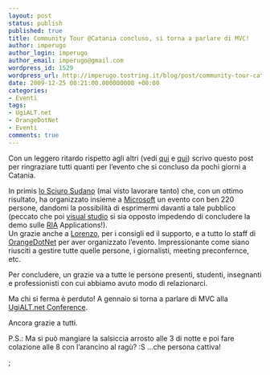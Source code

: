 ```yaml
---
layout: post
status: publish
published: true
title: Community Tour @Catania concluso, si torna a parlare di MVC!
author: imperugo
author_login: imperugo
author_email: imperugo@gmail.com
wordpress_id: 1529
wordpress_url: http://imperugo.tostring.it/blog/post/community-tour-catania-concluso-si-torna-a-parlare-di-mvc/
date: 2009-12-25 00:21:00.000000000 +00:00
categories:
- Eventi
tags:
- UgiALT.net
- OrangeDotNet
- Eventi
comments: true
---
```

<p>Con un leggero ritardo rispetto agli altri (vedi <a title="Community Tour in Sicilia a quota 220" href="http://blogs.ugidotnet.org/janky/archive/2009/12/21/community-tour-in-sicilia-a-quota-220.aspx" rel="nofollow" target="_blank">qui</a> e <a title="Community Tour: il giorno dopo" href="http://lauralamanna.blogspot.com/2009/12/community-tour-il-giorno-dopo.html" rel="nofollow" target="_blank">qui</a>) scrivo questo post per ringraziare tutti quanti per l’evento che si concluso da pochi giorni a Catania. </p>  <p>In primis <a href="http://blogs.ugidotnet.org/janky">lo Sciuro Sudano</a> (mai visto lavorare tanto) che, con un ottimo risultato, ha organizzato insieme a <a href="http://www.microsoft.com/">Microsoft</a> un evento con ben 220 persone, dandomi la possibilità di esprimermi davanti a tale pubblico (peccato che poi <a title="Search Visual Studio" href="http://imperugo.tostring.it/blog/search?q=Visual+Studio&amp;searchButton=Go" target="_blank">visual studio</a> si sia opposto impedendo di concludere la demo sulle <a title="Rich Internet Application" href="http://it.wikipedia.org/wiki/Rich_Internet_application" rel="nofollow" target="_blank">RIA</a> Applications!).     <br />Un grazie anche a <a href="http://www.geniodelmale.info/">Lorenzo</a>, per i consigli ed il supporto, e a tutto lo staff di <a href="http://www.orangedotnet.org/">OrangeDotNet</a> per aver organizzato l’evento. Impressionante come siano riusciti a gestire tutte quelle persone, i giornalisti, meeting preconfernce,&#160; etc.</p>  <p>Per concludere, un grazie va a tutte le persone presenti, studenti, insegnanti e professionisti con cui abbiamo avuto modo di relazionarci.</p>  <p>Ma chi si ferma è perduto! A gennaio si torna a parlare di MVC alla <a title="V UgiALT.net Conference" href="http://ugialt.net/V%20UgiALT.net%20Conference.ashx" rel="nofollow" target="_blank">UgiALT.net Conference</a>.</p>  <p>Ancora grazie a tutti.</p>  <p>P.S.: Ma si può mangiare la salsiccia arrosto alle 3 di notte e poi fare colazione alle 8 con l’arancino al ragù? :S …che persona cattiva! </p>  ;
